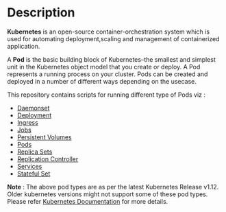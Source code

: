 # Description
**Kubernetes** is an open-source container-orchestration system which is used for automating deployment,scaling and management of containerized application.

A **Pod** is the basic building block of Kubernetes–the smallest and simplest unit in the Kubernetes object model that you create or deploy. A Pod represents a running process on your cluster.
Pods can be created and deployed in a number of different ways depending on the usecase. 

This repository contains scripts for running different type of Pods viz :
- [Daemonset](https://kubernetes.io/docs/concepts/workloads/controllers/daemonset/)
- [Deployment](https://kubernetes.io/docs/concepts/workloads/controllers/deployment/)
- [Ingress](https://kubernetes.io/docs/concepts/services-networking/ingress/)
- [Jobs](https://kubernetes.io/docs/concepts/workloads/controllers/jobs-run-to-completion/)
- [Persistent Volumes](https://kubernetes.io/docs/concepts/storage/persistent-volumes/)
- [Pods](https://kubernetes.io/docs/concepts/workloads/pods/pod-overview/)
- [Replica Sets](https://kubernetes.io/docs/concepts/workloads/controllers/replicaset/)
- [Replication Controller](https://kubernetes.io/docs/concepts/workloads/controllers/replicationcontroller/)
- [Services](https://kubernetes.io/docs/concepts/services-networking/service/)
- [Stateful Set](https://kubernetes.io/docs/concepts/workloads/controllers/statefulset/)


**Note** : The above pod types are as per the latest Kubernetes Release v1.12. Older kubernetes versions might not support some of these pod types. Please refer [Kubernetes Documentation](https://kubernetes.io/docs/home/?path=browse) for more details.
